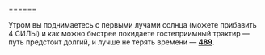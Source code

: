 ======

Утром вы поднимаетесь с первыми лучами солнца (можете прибавить 4 СИЛЫ) и как можно быстрее покидаете гостеприимный трактир — путь предстоит долгий, и лучше не терять времени — [**489**](#n_489).

